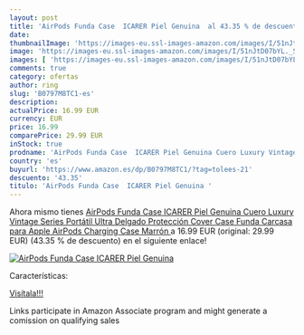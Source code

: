 ```yaml
---
layout: post
title: 'AirPods Funda Case  ICARER Piel Genuina  al 43.35 % de descuento'
date: 
thumbnailImage: 'https://images-eu.ssl-images-amazon.com/images/I/51nJtD07bYL._SL200_.jpg'
image: 'https://images-eu.ssl-images-amazon.com/images/I/51nJtD07bYL._SL200_.jpg'
images: [ 'https://images-eu.ssl-images-amazon.com/images/I/51nJtD07bYL._SL200_.jpg' ]
comments: true
category: ofertas
author: ring
slug: 'B0797M8TC1-es'
description:
actualPrice: 16.99 EUR
currency: EUR
price: 16.99
comparePrice: 29.99 EUR
inStock: true
prodname: 'AirPods Funda Case  ICARER Piel Genuina Cuero Luxury Vintage Series Portátil Ultra Delgado Protección Cover Case Funda Carcasa para Apple AirPods Charging Case  Marrón '
country: 'es'
buyurl: 'https://www.amazon.es/dp/B0797M8TC1/?tag=tolees-21'
descuento: '43.35'
titulo: 'AirPods Funda Case  ICARER Piel Genuina '
---
```


Ahora mismo tienes [AirPods Funda Case  ICARER Piel Genuina Cuero Luxury Vintage Series Portátil Ultra Delgado Protección Cover Case Funda Carcasa para Apple AirPods Charging Case  Marrón ](https://www.amazon.es/dp/B0797M8TC1/?tag=tolees-21) a 16.99 EUR (original: 29.99 EUR) (43.35 %  de descuento) en el siguiente enlace!

[![AirPods Funda Case  ICARER Piel Genuina ](https://images-eu.ssl-images-amazon.com/images/I/51nJtD07bYL._SL200_.jpg)](https://www.amazon.es/dp/B0797M8TC1/?tag=tolees-21)

Características:


[Visítala!!!](https://www.amazon.es/dp/B0797M8TC1/?tag=tolees-21)

Links participate in Amazon Associate program and might generate a comission on qualifying sales
